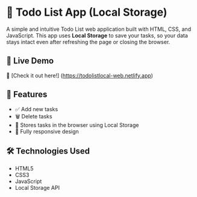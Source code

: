 # 📝 Todo List App (Local Storage)

A simple and intuitive Todo List web application built with HTML, CSS, and JavaScript. This app uses **Local Storage** to save your tasks, so your data stays intact even after refreshing the page or closing the browser.

## 🚀 Live Demo

🔗 [Check it out here!] (https://todolistlocal-web.netlify.app)

## 📌 Features

- ✅ Add new tasks
- 🗑️ Delete tasks
- 💾 Stores tasks in the browser using Local Storage
- 📱 Fully responsive design

## 🛠️ Technologies Used

- HTML5
- CSS3
- JavaScript 
- Local Storage API


